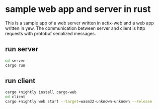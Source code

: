# sample web app and server in rust

This is a sample app of a web server written in actix-web and a web app written in yew. The communication between server and client is http requests with protobuf serialized messages.

## run server

```bash
cd server
cargo run
```

## run client

```bash
cargo +nightly install cargo-web
cd client
cargo +nightly web start --target=wasm32-unknown-unknown --release
```
